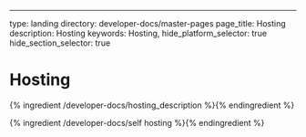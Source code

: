 ---
type: landing
directory: developer-docs/master-pages
page_title: Hosting
description: Hosting
keywords: Hosting, 
hide_platform_selector: true
hide_section_selector: true

# Hosting

{% ingredient /developer-docs/hosting_description %}{% endingredient %}

{% ingredient /developer-docs/self hosting %}{% endingredient %}
